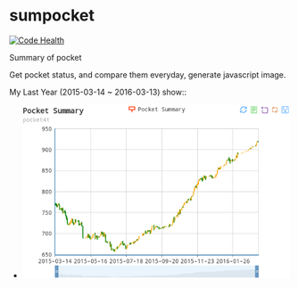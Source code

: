 # sumpocket

[![Code Health](https://landscape.io/github/liuyang1/sumpocket/master/landscape.svg?style=flat)](https://landscape.io/github/liuyang1/sumpocket/master)

Summary of pocket

Get pocket status, and compare them everyday, generate javascript image.

My Last Year (2015-03-14 ~ 2016-03-13) show::

- ![2015](https://raw.githubusercontent.com/liuyang1/sumpocket/master/2015.png)
